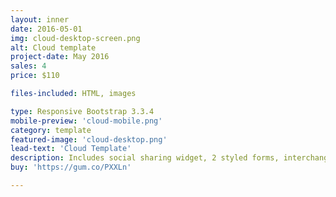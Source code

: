 ```yaml
---
layout: inner
date: 2016-05-01
img: cloud-desktop-screen.png 
alt: Cloud template
project-date: May 2016
sales: 4
price: $110

files-included: HTML, images

type: Responsive Bootstrap 3.3.4
mobile-preview: 'cloud-mobile.png'
category: template
featured-image: 'cloud-desktop.png'
lead-text: 'Cloud Template'
description: Includes social sharing widget, 2 styled forms, interchangeable icons, ability to toggle sections.
buy: 'https://gum.co/PXXLn'

---
```

